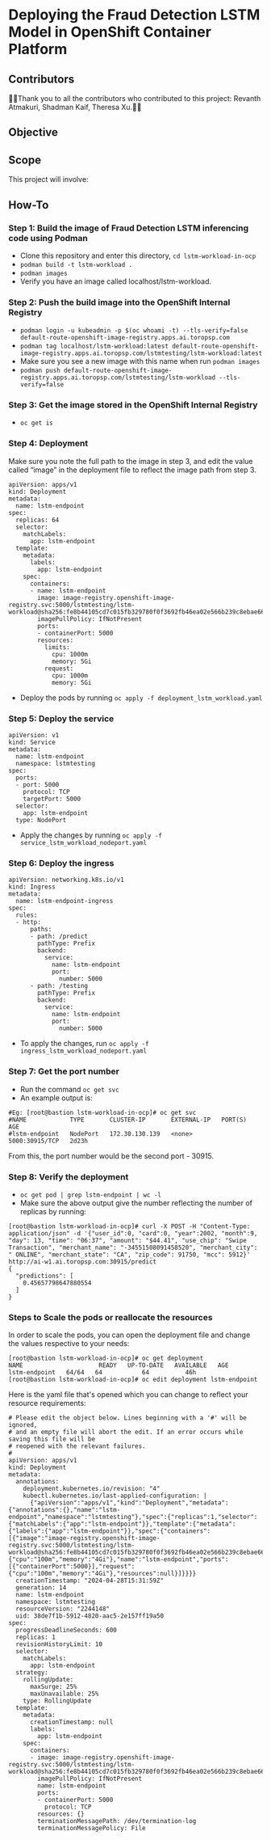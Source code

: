 # Deploying the Fraud Detection LSTM Model in OpenShift Container Platform

Contributors
----------------------
🎉🌟Thank you to all the contributors who contributed to this project: Revanth Atmakuri, Shadman Kaif, Theresa Xu.🎉🌟

Objective
----------------------


Scope
----------------------
This project will involve:



How-To
----------------------
### Step 1: Build the image of Fraud Detection LSTM inferencing code using Podman
* Clone this repository and enter this directory, `cd lstm-workload-in-ocp`
* `podman build -t lstm-workload .`
* `podman images`
* Verify you have an image called localhost/lstm-workload.

### Step 2: Push the build image into the OpenShift Internal Registry
* `podman login -u kubeadmin -p $(oc whoami -t) --tls-verify=false default-route-openshift-image-registry.apps.ai.toropsp.com`
* `podman tag localhost/lstm-workload:latest default-route-openshift-image-registry.apps.ai.toropsp.com/lstmtesting/lstm-workload:latest`
* Make sure you see a new image with this name when run `podman images`
* `podman push default-route-openshift-image-registry.apps.ai.toropsp.com/lstmtesting/lstm-workload --tls-verify=false`

### Step 3: Get the image stored in the OpenShift Internal Registry
* `oc get is`

### Step 4: Deployment 
Make sure you note the full path to the image in step 3, and edit the value called “image” in the deployment file to reflect the image path from step 3.
```
apiVersion: apps/v1
kind: Deployment
metadata:
  name: lstm-endpoint
spec:
  replicas: 64
  selector:
    matchLabels:
      app: lstm-endpoint
  template:
    metadata:
      labels:
        app: lstm-endpoint
    spec:
      containers:
      - name: lstm-endpoint
        image: image-registry.openshift-image-registry.svc:5000/lstmtesting/lstm-workload@sha256:fe8b44105cd7c015fb329780f0f3692fb46ea02e566b239c8ebae66e434649a6
        imagePullPolicy: IfNotPresent
        ports:
        - containerPort: 5000
        resources:
          limits:
            cpu: 1000m
            memory: 5Gi
          request:
            cpu: 1000m
            memory: 5Gi
```
* Deploy the pods by running `oc apply -f deployment_lstm_workload.yaml`

### Step 5: Deploy the service
```
apiVersion: v1
kind: Service
metadata:
  name: lstm-endpoint
  namespace: lstmtesting
spec:
  ports:
  - port: 5000
    protocol: TCP
    targetPort: 5000
  selector:
    app: lstm-endpoint
  type: NodePort
```
* Apply the changes by running `oc apply -f service_lstm_workload_nodeport.yaml`

### Step 6: Deploy the ingress
```
apiVersion: networking.k8s.io/v1
kind: Ingress
metadata:
  name: lstm-endpoint-ingress
spec:
  rules:
  - http:
      paths:
      - path: /predict
        pathType: Prefix
        backend:
          service:
            name: lstm-endpoint
            port:
              number: 5000
      - path: /testing
        pathType: Prefix
        backend:
          service:
            name: lstm-endpoint
            port:
              number: 5000
```
* To apply the changes, run `oc apply -f ingress_lstm_workload_nodeport.yaml`

### Step 7: Get the port number
* Run the command `oc get svc`
* An example output is: 
```
#Eg: [root@bastion lstm-workload-in-ocp]# oc get svc
#NAME            TYPE       CLUSTER-IP       EXTERNAL-IP   PORT(S)          AGE
#lstm-endpoint   NodePort   172.30.130.139   <none>        5000:30915/TCP   2d23h
```
From this, the port number would be the second port - 30915.

### Step 8: Verify the deployment
* `oc get pod | grep lstm-endpoint | wc -l`
* Make sure the above output give the number reflecting the number of replicas by running:
  
```
[root@bastion lstm-workload-in-ocp]# curl -X POST -H "Content-Type: application/json" -d '{"user_id":0, "card":0, "year":2002, "month":9, "day": 13, "time": "06:37", "amount": "$44.41", "use_chip": "Swipe Transaction", "merchant_name": "-34551508091458520", "merchant_city": " ONLINE", "merchant_state": "CA", "zip_code": 91750, "mcc": 5912}' http://ai-w1.ai.toropsp.com:30915/predict
{
  "predictions": [
    0.45657798647880554
  ]
}
```

### Steps to Scale the pods or reallocate the resources
In order to scale the pods, you can open the deployment file and change the values respective to your needs:
```
[root@bastion lstm-workload-in-ocp]# oc get deployment
NAME                     READY   UP-TO-DATE   AVAILABLE   AGE
lstm-endpoint   64/64   64           64          46h
[root@bastion lstm-workload-in-ocp]# oc edit deployment lstm-endpoint
```
Here is the yaml file that's opened which you can change to reflect your resource requirements:
```
# Please edit the object below. Lines beginning with a '#' will be ignored,
# and an empty file will abort the edit. If an error occurs while saving this file will be
# reopened with the relevant failures.
#
apiVersion: apps/v1
kind: Deployment
metadata:
  annotations:
    deployment.kubernetes.io/revision: "4"
    kubectl.kubernetes.io/last-applied-configuration: |
      {"apiVersion":"apps/v1","kind":"Deployment","metadata":{"annotations":{},"name":"lstm-endpoint","namespace":"lstmtesting"},"spec":{"replicas":1,"selector":{"matchLabels":{"app":"lstm-endpoint"}},"template":{"metadata":{"labels":{"app":"lstm-endpoint"}},"spec":{"containers":[{"image":"image-registry.openshift-image-registry.svc:5000/lstmtesting/lstm-workload@sha256:fe8b44105cd7c015fb329780f0f3692fb46ea02e566b239c8ebae66e434649a6","imagePullPolicy":"IfNotPresent","limits":{"cpu":"100m","memory":"4Gi"},"name":"lstm-endpoint","ports":[{"containerPort":5000}],"request":{"cpu":"100m","memory":"4Gi"},"resources":null}]}}}}
  creationTimestamp: "2024-04-28T15:31:59Z"
  generation: 14
  name: lstm-endpoint
  namespace: lstmtesting
  resourceVersion: "2244148"
  uid: 38de7f1b-5912-4820-aac5-2e157ff19a50
spec:
  progressDeadlineSeconds: 600
  replicas: 1
  revisionHistoryLimit: 10
  selector:
    matchLabels:
      app: lstm-endpoint
  strategy:
    rollingUpdate:
      maxSurge: 25%
      maxUnavailable: 25%
    type: RollingUpdate
  template:
    metadata:
      creationTimestamp: null
      labels:
        app: lstm-endpoint
    spec:
      containers:
      - image: image-registry.openshift-image-registry.svc:5000/lstmtesting/lstm-workload@sha256:fe8b44105cd7c015fb329780f0f3692fb46ea02e566b239c8ebae66e434649a6
        imagePullPolicy: IfNotPresent
        name: lstm-endpoint
        ports:
        - containerPort: 5000
          protocol: TCP
        resources: {}
        terminationMessagePath: /dev/termination-log
        terminationMessagePolicy: File
```
